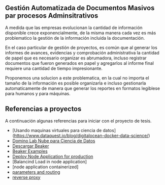 ## Gestión Automatizada  de Documentos  Masivos par procesos Adminsitrativos

A medida que las empresas evolucionan la cantidad de información disponible crece exponencialmente, de la misma manera cada vez es más problematico la gestión de la información incluida la documentación.

En el caso particular de gestión de proyectos, es común que al generar los informes de avances, evidencias y comprobación administrativa la cantidad de papel que es necesario organizar es abrumadora, incluso registrar documentos que fueron generados en papel y agregarlos al informe final requiere una cantidad de tiempo impresionante.

Proponemos una solucion a este problematica, en la cual no importa el tamaño de la información es posible organizarla e incluso gestionarla automaticamente de manera que generar los reportes en formatos legiblese para humanos y para máquinas.



## Referencias a proyectos

A continuación algunas referencias para iniciar con el proyecto de tesis.


* [Usando maquinas virtuales para ciencia de datos] (https://www.dataquest.io/blog/digitalocean-docker-data-science/)
* [Domino Lab Nube para Ciencia de Datos](https://blog.dominodatalab.com/what-is-a-data-science-platform/)
* [Descargar Beaker](http://beakernotebook.com/getting-started?linux&scroll)
* [Beaker Examples](https://pub.beakernotebook.com/publications/category/560a8d87-db3d-4b2a-81ee-45dfea5d4585)
* [Deploy Node Application for production](https://www.digitalocean.com/community/tutorials/how-to-set-up-a-node-js-application-for-production-on-ubuntu-14-04)
* [Balancind Load in node application]
* [node application containerized]
* [parameters and routing](http://webapplog.com/url-parameters-and-routing-in-express-js/)
* [reverse proxy](https://www.digitalocean.com/community/tutorials/how-to-use-apache-http-server-as-reverse-proxy-using-mod_proxy-extension)
